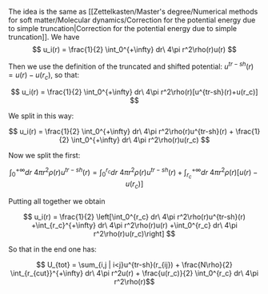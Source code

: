 The idea is the same as [[Zettelkasten/Master's degree/Numerical methods for soft matter/Molecular dynamics/Correction for the potential energy due to simple truncation|Correction for the potential energy due to simple truncation]].
We have
$$ u_i(r) = \frac{1}{2} \int_0^{+\infty} dr\ 4\pi r^2\rho(r)u(r) $$

Then we use the definition of the truncated and shifted potential: $u^{tr-sh}(r) = u(r)-u(r_c)$, so that:

$$ u_i(r) = \frac{1}{2} \int_0^{+\infty} dr\ 4\pi r^2\rho(r)[u^{tr-sh}(r)+u(r_c)] $$

We split in this way:

$$ u_i(r) = \frac{1}{2} \int_0^{+\infty} dr\ 4\pi r^2\rho(r)u^{tr-sh}(r) + \frac{1}{2} \int_0^{+\infty} dr\ 4\pi r^2\rho(r)u(r_c) $$

Now we split the first:

$$\int_0^{+\infty} dr\ 4\pi r^2\rho(r)u^{tr-sh}(r) = \int_0^{r_c} dr\ 4\pi r^2\rho(r)u^{tr-sh}(r) +\int_{r_c}^{+\infty} dr\ 4\pi r^2\rho(r)[u(r)-u(r_c)]  $$

Putting all together we obtain

$$ u_i(r) = \frac{1}{2} \left[\int_0^{r_c} dr\ 4\pi r^2\rho(r)u^{tr-sh}(r) +\int_{r_c}^{+\infty} dr\ 4\pi r^2\rho(r)u(r) +\int_0^{r_c} dr\ 4\pi r^2\rho(r)u(r_c)\right] $$

So that in the end one has:

$$ U_{tot} = \sum_{i,j | i<j}u^{tr-sh}(r_{ij}) + \frac{N\rho}{2} \int_{r_{cut}}^{+\infty} dr\ 4\pi r^2u(r) + \frac{u(r_c)}{2} \int_0^{r_c} dr\ 4\pi r^2\rho(r)$$
